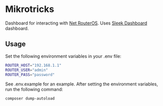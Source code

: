 # Mikrotricks
Dashboard for interacting with [Net RouterOS](https://github.com/pear2/Net_RouterOS).
Uses [Sleek Dashboard](https://github.com/tafcoder/sleek-dashboard) dashboard.
## Usage
Set the following environment variables in your .env file:
```bash
ROUTER_HOST="192.168.1.1"
ROUTER_USER="admin"
ROUTER_PASS="password"
```
See .env.example for an example. After setting the environment variables, run the following command:
```bash
composer dump-autoload
```

